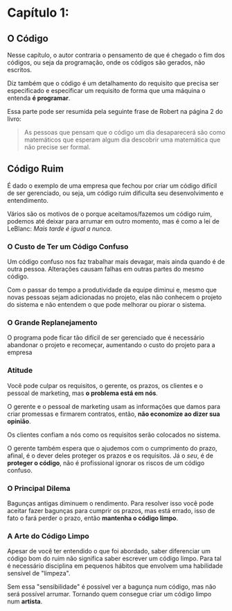 # Capítulo 1: 

## O Código
Nesse capítulo, o autor contraria o pensamento de que é chegado o fim dos códigos, ou seja da programação, onde os códigos são gerados, não escritos.

Diz também que o código é um detalhamento do requisito que precisa ser especificado e especificar um requisito de forma que uma máquina o entenda **é programar**.

Essa parte pode ser resumida pela seguinte frase de Robert na página 2 do livro: 
> As pessoas que pensam que o código um dia desaparecerá são como matemáticos que esperam algum dia descobrir uma matemática que não precise ser formal.

## Código Ruim
É dado o exemplo de uma empresa que fechou por criar um código difícil de ser gerenciado, ou seja, um código ruim dificulta seu desenvolvimento e entendimento.  

Vários são os motivos de o porque aceitamos/fazemos um código ruim, podemos até deixar para arrumar em outro momento, mas é como a lei de LeBlanc: *Mais tarde é igual a nunca*.

### O Custo de Ter um Código Confuso
Um código confuso nos faz trabalhar mais devagar, mais ainda quando é de outra pessoa. Alterações causam falhas em outras partes do mesmo código.

Com o passar do tempo a produtividade da equipe diminui e, mesmo que novas pessoas sejam adicionadas no projeto, elas não conhecem o projeto do sistema e não entendem o que pode melhorar ou piorar o sistema.

### O Grande Replanejamento
O programa pode ficar tão difícil de ser gerenciado que é necessário abandonar o projeto e recomeçar, aumentando o custo do projeto para a empresa

### Atitude
Você pode culpar os requisitos, o gerente, os prazos, os clientes e o pessoal de marketing, mas **o problema está em nós**.

O gerente e o pessoal de marketing usam as informações que damos para criar promessas e firmarem contratos, então, **não economize ao dizer sua opinião**.

Os clientes confiam a nós como os requisitos serão colocados no sistema. 

O gerente também espera que o ajudemos com o cumprimento do prazo, afinal, é o dever deles proteger os prazos e os requisitos. Já o *seu*, é de **proteger o código**, não é profissional ignorar os riscos de um código confuso. 

### O Principal Dilema
Bagunças antigas diminuem o rendimento. Para resolver isso você pode aceitar fazer bagunças para cumprir os prazos, mas está errado, isso de fato o fará perder o prazo, então **mantenha o código limpo**.

### A Arte do Código Limpo
Apesar de você ter entendido o que foi abordado, saber diferenciar um código bom do ruim não significa saber escrever um código limpo.
Para tal é necessário disciplina em pequenos hábitos que envolvem uma habilidade sensível de "limpeza".

Sem essa "sensibilidade" é possível ver a bagunça num código, mas não será possível arrumar. Tornando quem consegue criar um código limpo num **artista**.
